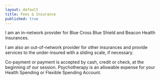 ```yaml
---
layout: default
title: Fees & Insurance
published: true
---
```


I am an in-network provider for Blue Cross Blue Shield and Beacon Health insurances. 

I am also an out-of-network provider for other insurances and provide services to the under-insured with a sliding scale, if necessary. 

Co-payment or payment is accepted by cash, credit or check, at the beginning of our session. Psychotherapy is an allowable expense for your Health Spending or Flexible Spending Account.
